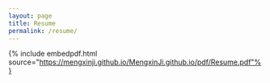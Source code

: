 ```yaml
---
layout: page
title: Resume
permalink: /resume/
---
```




{% include embedpdf.html source="https://mengxinji.github.io/MengxinJi.github.io/pdf/Resume.pdf"%}

